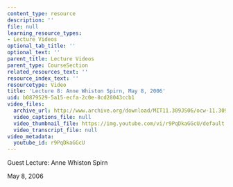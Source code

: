 ```yaml
---
content_type: resource
description: ''
file: null
learning_resource_types:
- Lecture Videos
optional_tab_title: ''
optional_text: ''
parent_title: Lecture Videos
parent_type: CourseSection
related_resources_text: ''
resource_index_text: ''
resourcetype: Video
title: 'Lecture 8: Anne Whiston Spirn, May 8, 2006'
uid: b0879529-5a15-ecfa-2c0e-8cd28043ccb1
video_files:
  archive_url: http://www.archive.org/download/MIT11.309JS06/ocw-11.309j-08may2006-220k.mp4
  video_captions_file: null
  video_thumbnail_file: https://img.youtube.com/vi/r9PqDkaGGcU/default.jpg
  video_transcript_file: null
video_metadata:
  youtube_id: r9PqDkaGGcU
---
```


Guest Lecture: Anne Whiston Spirn

May 8, 2006